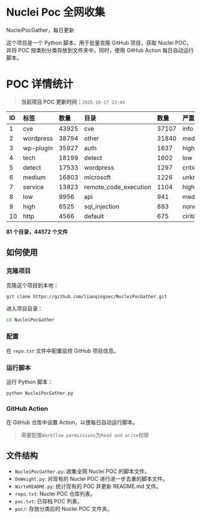 # Nuclei Poc 全网收集
NucleiPocGather，每日更新

这个项目是一个 Python 脚本，用于批量克隆 GitHub 项目，获取 Nuclei POC，并将 POC 按类别分类存放到文件夹中。同时，使用 GitHub Action 每日自动运行脚本。
# POC 详情统计

> **当前项目 POC 更新时间：**`2025-10-17 13:44`

| ID | 标签      | 数量 | 目录       | 数量 | 严重性   | 数量 |
|:---| :-------- | :--- | :--------- | :--- | :------- | :--- |
| 1 | cve | 43925 | cve | 37107 | info | 25015 |
| 2 | wordpress | 38794 | other | 31840 | medium | 24317 |
| 3 | wp-plugin | 35927 | auth | 1637 | high | 14954 |
| 4 | tech | 18199 | detect | 1602 | low | 11326 |
| 5 | detect | 17533 | wordpress | 1297 | critical | 8502 |
| 6 | medium | 16803 | microsoft | 1226 | unknown | 124 |
| 7 | service | 13823 | remote_code_execution | 1104 | hight | 6 |
| 8 | low | 9956 | api | 941 | meduim | 3 |
| 9 | high | 6525 | sql_injection | 883 | none | 1 |
| 10 | http | 4566 | default | 675 | ciritical | 1 |

**81 个目录，44572 个文件**
## 如何使用

### 克隆项目

克隆这个项目到本地：

```bash
git clone https://github.com/lianqingsec/NucleiPocGather.git
```

进入项目目录：

```bash
cd NucleiPocGather
```

### 配置

在 `repo.txt` 文件中配置监控 GitHub 项目信息。

### 运行脚本

运行 Python 脚本：

```bash
python NucleiPocGather.py
```

### GitHub Action

在 GitHub 仓库中设置 Action，以便每日自动运行脚本。

> 需要配置`Workflow permissions`为`Read and write`权限

## 文件结构

- `NucleiPocGather.py`: 收集全网 Nuclei POC 的脚本文件。
- `DeWeight.py`: 对现有的 Nuclei POC 进行进一步去重的脚本文件。
- `WirteREADME.py`: 统计现有的 POC 并更新 README.md 文件。
- `repo.txt`: Nuclei POC 仓库列表。
- `poc.txt`: 已存档 POC 列表。
- `poc/`: 存放分类后的 Nuclei POC 文件夹。

